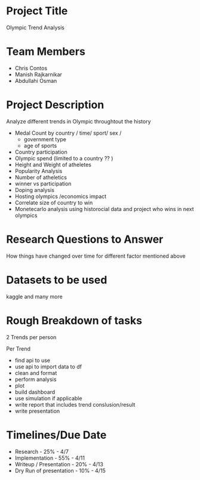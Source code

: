 # Project Title

Olympic Trend Analysis

# Team Members

- Chris Contos
- Manish Rajkarnikar
- Abdullahi Osman

# Project Description

Analyze different trends in Olympic throughtout the history
- Medal Count by country / time/ sport/ sex / 
    - government type
    - age of sports
- Country participation
- Olympic spend (limited to a country ?? )
- Height and Weight of atheletes
- Popularity Analysis
- Number of atheletics
- winner vs participation
- Doping analysis
- Hosting olympics /economics impact
- Correlate size of country to win
- Monetecarlo analysis using historocial data and project who wins in next olympics


# Research Questions to Answer
How things have changed over time for different factor mentioned above

# Datasets to be used

kaggle and many more 

# Rough Breakdown of tasks

2 Trends per person

Per Trend
- find api to use
- use api to import data to df
- clean and format
- perform analysis
- plot
- build dashboard
- use simulation if applicable
- write report that includes trend conslusion/result
- write presentation

# Timelines/Due Date

- Research - 25% -  4/7
- Implementation - 55%  - 4/11
- Writeup / Presentation - 20% - 4/13
- Dry Run of presentation - 10% - 4/15
